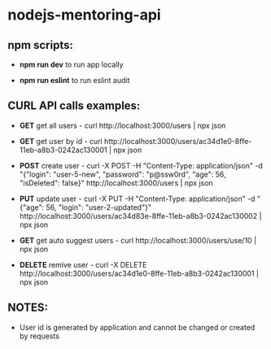 # nodejs-mentoring-api

## npm scripts:

* **npm run dev** to run app locally

* **npm run eslint** to run eslint audit

## CURL API calls examples:

* **GET** get all users - curl http://localhost:3000/users | npx json

* **GET** get user by id - curl http://localhost:3000/users/ac34d1e0-8ffe-11eb-a8b3-0242ac130001 | npx json

* **POST** create user - curl -X POST -H "Content-Type: application/json" -d "{\"login\": \"user-5-new\", \"password\": \"p@ssw0rd\", \"age\": 56, \"isDeleted\": false}" http://localhost:3000/users | npx json

* **PUT** update user - curl -X PUT -H "Content-Type: application/json" -d "{\"age\": 56, \"login\": \"user-2-updated\"}" http://localhost:3000/users/ac34d83e-8ffe-11eb-a8b3-0242ac130002 | npx json

* **GET** get auto suggest users - curl http://localhost:3000/users/use/10 | npx json

* **DELETE** remive user - curl -X DELETE http://localhost:3000/users/ac34d1e0-8ffe-11eb-a8b3-0242ac130001 | npx json

## NOTES:

* User id is generated by application and cannot be changed or created by requests